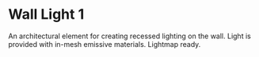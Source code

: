 # Wall Light 1
An architectural element for creating recessed lighting on the wall. Light is provided with in-mesh emissive materials. Lightmap ready.